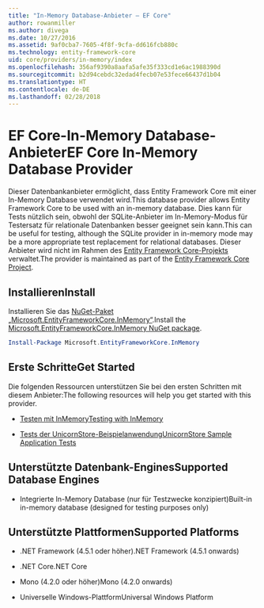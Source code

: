 ```yaml
---
title: "In-Memory Database-Anbieter – EF Core"
author: rowanmiller
ms.author: divega
ms.date: 10/27/2016
ms.assetid: 9af0cba7-7605-4f8f-9cfa-dd616fcb880c
ms.technology: entity-framework-core
uid: core/providers/in-memory/index
ms.openlocfilehash: 356af9390a8aafa5afe35f333cd1e6ac1988390d
ms.sourcegitcommit: b2d94cebdc32edad4fecb07e53fece66437d1b04
ms.translationtype: HT
ms.contentlocale: de-DE
ms.lasthandoff: 02/28/2018
---
```

# <a name="ef-core-in-memory-database-provider"></a><span data-ttu-id="3d469-102">EF Core-In-Memory Database-Anbieter</span><span class="sxs-lookup"><span data-stu-id="3d469-102">EF Core In-Memory Database Provider</span></span>

<span data-ttu-id="3d469-103">Dieser Datenbankanbieter ermöglicht, dass Entity Framework Core mit einer In-Memory Database verwendet wird.</span><span class="sxs-lookup"><span data-stu-id="3d469-103">This database provider allows Entity Framework Core to be used with an in-memory database.</span></span> <span data-ttu-id="3d469-104">Dies kann für Tests nützlich sein, obwohl der SQLite-Anbieter im In-Memory-Modus für Testersatz für relationale Datenbanken besser geeignet sein kann.</span><span class="sxs-lookup"><span data-stu-id="3d469-104">This can be useful for testing, although the SQLite provider in in-memory mode may be a more appropriate test replacement for relational databases.</span></span> <span data-ttu-id="3d469-105">Dieser Anbieter wird nicht im Rahmen des [Entity Framework Core-Projekts](https://github.com/aspnet/EntityFrameworkCore) verwaltet.</span><span class="sxs-lookup"><span data-stu-id="3d469-105">The provider is maintained as part of the [Entity Framework Core Project](https://github.com/aspnet/EntityFrameworkCore).</span></span>

## <a name="install"></a><span data-ttu-id="3d469-106">Installieren</span><span class="sxs-lookup"><span data-stu-id="3d469-106">Install</span></span>

<span data-ttu-id="3d469-107">Installieren Sie das [NuGet-Paket „Microsoft.EntityFrameworkCore.InMemory“](https://www.nuget.org/packages/Microsoft.EntityFrameworkCore.InMemory/).</span><span class="sxs-lookup"><span data-stu-id="3d469-107">Install the [Microsoft.EntityFrameworkCore.InMemory NuGet package](https://www.nuget.org/packages/Microsoft.EntityFrameworkCore.InMemory/).</span></span>

``` powershell
Install-Package Microsoft.EntityFrameworkCore.InMemory
```

## <a name="get-started"></a><span data-ttu-id="3d469-108">Erste Schritte</span><span class="sxs-lookup"><span data-stu-id="3d469-108">Get Started</span></span>

<span data-ttu-id="3d469-109">Die folgenden Ressourcen unterstützen Sie bei den ersten Schritten mit diesem Anbieter:</span><span class="sxs-lookup"><span data-stu-id="3d469-109">The following resources will help you get started with this provider.</span></span>
* [<span data-ttu-id="3d469-110">Testen mit InMemory</span><span class="sxs-lookup"><span data-stu-id="3d469-110">Testing with InMemory</span></span>](../../miscellaneous/testing/in-memory.md)

* [<span data-ttu-id="3d469-111">Tests der UnicornStore-Beispielanwendung</span><span class="sxs-lookup"><span data-stu-id="3d469-111">UnicornStore Sample Application Tests</span></span>](https://github.com/rowanmiller/UnicornStore/blob/master/UnicornStore/src/UnicornStore.Tests/Controllers/ShippingControllerTests.cs)

## <a name="supported-database-engines"></a><span data-ttu-id="3d469-112">Unterstützte Datenbank-Engines</span><span class="sxs-lookup"><span data-stu-id="3d469-112">Supported Database Engines</span></span>

* <span data-ttu-id="3d469-113">Integrierte In-Memory Database (nur für Testzwecke konzipiert)</span><span class="sxs-lookup"><span data-stu-id="3d469-113">Built-in in-memory database (designed for testing purposes only)</span></span>

## <a name="supported-platforms"></a><span data-ttu-id="3d469-114">Unterstützte Plattformen</span><span class="sxs-lookup"><span data-stu-id="3d469-114">Supported Platforms</span></span>

* <span data-ttu-id="3d469-115">.NET Framework (4.5.1 oder höher)</span><span class="sxs-lookup"><span data-stu-id="3d469-115">.NET Framework (4.5.1 onwards)</span></span>

* <span data-ttu-id="3d469-116">.NET Core</span><span class="sxs-lookup"><span data-stu-id="3d469-116">.NET Core</span></span>

* <span data-ttu-id="3d469-117">Mono (4.2.0 oder höher)</span><span class="sxs-lookup"><span data-stu-id="3d469-117">Mono (4.2.0 onwards)</span></span>

* <span data-ttu-id="3d469-118">Universelle Windows-Plattform</span><span class="sxs-lookup"><span data-stu-id="3d469-118">Universal Windows Platform</span></span>
